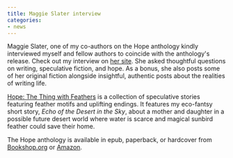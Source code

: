 ```yaml
---
title: Maggie Slater interview
categories:
- news
---
```

Maggie Slater, one of my co-authors on the Hope anthology kindly interviewed myself and fellow authors to coincide with the anthology's release. Check out my interview on [her site](https://maggieslater.com/2025/08/08/three-questions-erin-darrow/). She asked thoughtful questions on writing, speculative fiction, and hope. As a bonus, she also posts some of her original fiction alongside insightful, authentic posts about the realities of writing life.

[Hope: The Thing with Feathers](https://books.metaphorosis.com/anthology/2025/hope-the-thing-with-feathers/) is a collection of speculative stories featuring feather motifs and uplifting endings. It features my eco-fantsy short story, _Echo of the Desert in the Sky_, about a mother and daughter in a possible future desert world where water is scarce and magical sunbird feather could save their home.

The Hope anthology is available in epub, paperback, or hardcover from [Bookshop.org](https://bookshop.org/p/books/hope-the-thing-with-feathers/e3d72f48d2cb8646) or [Amazon](https://a.co/d/cGH6Cff).
